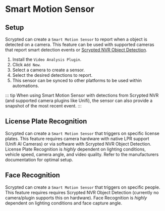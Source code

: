 <script setup lang="ts"> 
import { onMounted } from 'vue';
import ImagePopup from '../src/ImagePopup.vue';
</script>

# Smart Motion Sensor

## Setup

Scrypted can create a `Smart Motion Sensor` to report when a object is detected on a camera. This feature can be used with supported cameras that report smart detection events or [Scrypted NVR Object Detection](/scrypted-nvr/).

1. Install the `Video Analysis Plugin`.
2. Click `Add New`.
3. Select a camera to create a sensor.
4. Select the desired detections to report.
5. This sensor can be synced to other platforms to be used within automations.

::: tip
When using Smart Motion Sensor with detections from Scrypted NVR (and supported camera plugins like Unifi), the sensor can also provide a snapshot of the most recent event.
:::

<ImagePopup src="/img/smart-motion-sensor.png"></ImagePopup>

## License Plate Recognition

Scrypted can create a `Smart Motion Sensor` that triggers on specific license plates. This feature requires camera hardware with native LPR support (Unifi AI Cameras) or via software with Scrypted NVR Object Detection. License Plate Recognition is *highly* dependent on lighting conditions, vehicle speed, camera angle, and video quality. Refer to the manufacturers documentation for optimal setup.

<!--@include: ../parts/scrypted-nvr-lpr.md-->

## Face Recognition

Scrypted can create a `Smart Motion Sensor` that triggers on specific people. This feature requires requires Scrypted NVR Object Detection (currently no camera/plugin supports this on hardware). Face Recognition is *highly* dependent on lighting conditions and face capture angle.

<!--@include: ../parts/scrypted-nvr-face.md-->
